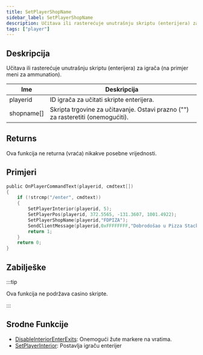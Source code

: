 ```yaml
---
title: SetPlayerShopName
sidebar_label: SetPlayerShopName
description: Učitava ili rasterećuje unutrašnju skriptu (enterijera) za igrača (na primjer meni za ammunation).
tags: ["player"]
---
```


## Deskripcija

Učitava ili rasterećuje unutrašnju skriptu (enterijera) za igrača (na primjer meni za ammunation).

| Ime        | Deskripcija                                                                      |
| ---------- | -------------------------------------------------------------------------------- |
| playerid   | ID igrača za učitati skripte enterijera.                                         |
| shopname[] | Skripta trgovine za učitavanje. Ostavi prazno ("") za rasteretiti (onemogućiti). |

## Returns

Ova funkcija ne returna (vraća) nikakve posebne vrijednosti.

## Primjeri

```c
public OnPlayerCommandText(playerid, cmdtext[])
{
    if (!strcmp("/enter", cmdtext))
    {
        SetPlayerInterior(playerid, 5);
        SetPlayerPos(playerid, 372.5565, -131.3607, 1001.4922);
        SetPlayerShopName(playerid,"FDPIZA");
        SendClientMessage(playerid,0xFFFFFFFF,"Dobrodošao u Pizza Stack!");
        return 1;
    }
    return 0;
}
```

## Zabilješke

:::tip

Ova funkcija ne podržava casino skripte.

:::

## Srodne Funkcije

- [DisableInteriorEnterExits](DisableInteriorEnterExits): Onemogući žute markere na vratima.
- [SetPlayerInterior](SetPlayerInterior): Postavlja igraču enterijer
